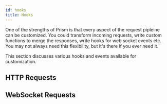 ```yaml
---
id: hooks
title: Hooks
---
```


One of the strengths of Prism is that every aspect of the request pipleine can be customized. You could transform incoming requests, write custom functions to merge the responses, write hooks for web socket events etc. You may not always need this flexibility, but it's there if you ever need it.

This section discusses various hooks and events available for customization.

## HTTP Requests


## WebSocket Requests

